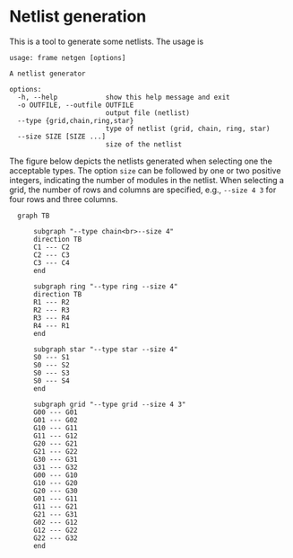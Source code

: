 # Netlist generation

This is a tool to generate some netlists. The usage is

```
usage: frame netgen [options]

A netlist generator

options:
  -h, --help            show this help message and exit
  -o OUTFILE, --outfile OUTFILE
                        output file (netlist)
  --type {grid,chain,ring,star}
                        type of netlist (grid, chain, ring, star)
  --size SIZE [SIZE ...]
                        size of the netlist
```
The figure below depicts the netlists generated when selecting one the acceptable types.
The option `size` can be followed by one or two positive integers, indicating the number of
modules in the netlist. When selecting a grid, the number of rows and columns are specified,
e.g., `--size 4 3` for four rows and three columns.

```mermaid
  graph TB 
  
      subgraph "--type chain<br>--size 4"
      direction TB
      C1 --- C2
      C2 --- C3
      C3 --- C4
      end
      
      subgraph ring "--type ring --size 4"
      direction TB
      R1 --- R2
      R2 --- R3
      R3 --- R4
      R4 --- R1
      end
      
      subgraph star "--type star --size 4"
      S0 --- S1
      S0 --- S2
      S0 --- S3
      S0 --- S4
      end
      
      subgraph grid "--type grid --size 4 3"
      G00 --- G01
      G01 --- G02
      G10 --- G11
      G11 --- G12
      G20 --- G21
      G21 --- G22
      G30 --- G31
      G31 --- G32
      G00 --- G10
      G10 --- G20
      G20 --- G30
      G01 --- G11
      G11 --- G21
      G21 --- G31
      G02 --- G12
      G12 --- G22
      G22 --- G32
      end
```
